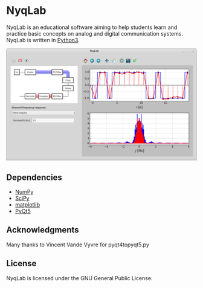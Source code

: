 # NyqLab

NyqLab is an educational software aiming to help students learn and practice basic concepts on analog and digital communication systems.  NyqLab is written in [Python3](http://www.python.org/).

![NyqLab screenshot](/media/screenshot.png)

## Dependencies
* [NumPy](http://www.numpy.org/)
* [SciPy](http://www.scipy.org/)
* [matplotlib](http://matplotlib.org/)
* [PyQt5](http://www.riverbankcomputing.com/software/pyqt/)

## Acknowledgments

Many thanks to Vincent Vande Vyvre for pyqt4topyqt5.py

## License

NyqLab is licensed under the GNU General Public License.
